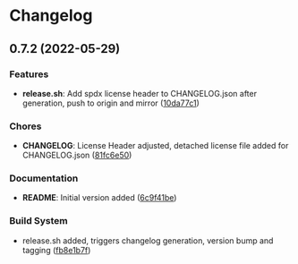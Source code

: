 <!--
 SPDX-FileCopyrightText: 2022 Dominik Wombacher <dominik@wombacher.cc>

 SPDX-License-Identifier: CC0-1.0
-->
# Changelog

## 0.7.2 (2022-05-29)

### Features

- **release.sh**: Add spdx license header to CHANGELOG.json after generation, push to origin and mirror ([10da77c1](https://dominik.wombacher.cc/~git/jDeepL/commit/?id=10da77c1052dc7bbfa7dc483db22075e3cee4a38))


### Chores

- **CHANGELOG**: License Header adjusted, detached license file added for CHANGELOG.json ([81fc6e50](https://dominik.wombacher.cc/~git/jDeepL/commit/?id=81fc6e5070e4ad0b9e3491f88c980ebe8ce30166))


### Documentation

- **README**: Initial version added ([6c9f41be](https://dominik.wombacher.cc/~git/jDeepL/commit/?id=6c9f41be3895fe50a063c334af306931de6f6463))


### Build System

- release.sh added, triggers changelog generation, version bump and tagging ([fb8e1b7f](https://dominik.wombacher.cc/~git/jDeepL/commit/?id=fb8e1b7f6df3bdbe8b3352b1d0206e06683f4600))

